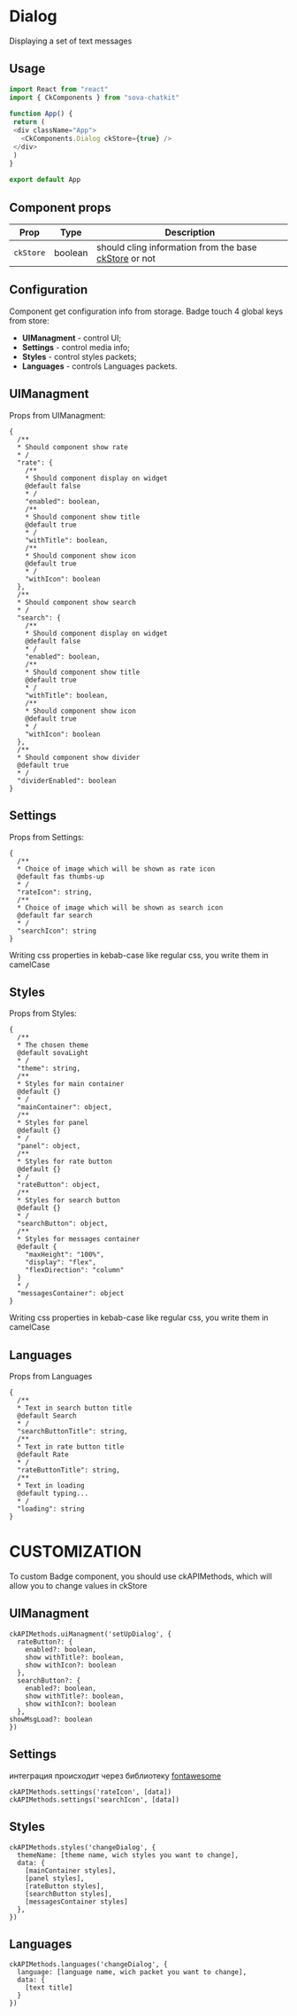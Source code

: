 # Dialog
Displaying a set of text messages


## Usage
```javascript
import React from "react"
import { CkComponents } from "sova-chatkit"
 
function App() {
 return (
 <div className="App">
   <CkComponents.Dialog ckStore={true} />
 </div>
 )
}
 
export default App
```


## Component props
| Prop       | Type    |  Description                                                                                      |
|------------|---------|---------------------------------------------------------------------------------------------------|
| `ckStore`  | boolean | should cling information from the base [ckStore](https://github.com/sovaai/chatKit-lib#3) or not  |


## Configuration
Component get configuration info from storage. Badge touch 4 global keys from store:  
* **UIManagment** - control UI;  
* **Settings** - control media info;  
* **Styles** - control styles packets;  
* **Languages** - controls Languages packets.  

## UIManagment
Props from UIManagment:  
```
{
  /**
  * Should component show rate
  * /
  "rate": {
    /**
    * Should component display on widget
    @default false
    * /
    "enabled": boolean,
    /**
    * Should component show title
    @default true
    * /
    "withTitle": boolean,
    /**
    * Should component show icon
    @default true
    * /
    "withIcon": boolean
  },
  /**
  * Should component show search
  * /
  "search": {
    /**
    * Should component display on widget
    @default false
    * /
    "enabled": boolean,
    /**
    * Should component show title
    @default true
    * /
    "withTitle": boolean,
    /**
    * Should component show icon
    @default true
    * /
    "withIcon": boolean
  },
  /**
  * Should component show divider
  @default true
  * /
  "dividerEnabled": boolean
}
```

## Settings
Props from Settings:  
```
{
  /**
  * Choice of image which will be shown as rate icon
  @default fas thumbs-up
  * /
  "rateIcon": string,
  /**
  * Choice of image which will be shown as search icon
  @default far search
  * /
  "searchIcon": string
}
```
Writing css properties in kebab-case like regular css, you write them in camelCase

## Styles
Props from Styles:  
```
{
  /**
  * The chosen theme
  @default sovaLight
  * /
  "theme": string,
  /**
  * Styles for main container
  @default {}
  * /
  "mainContainer": object,
  /**
  * Styles for panel
  @default {}
  * /
  "panel": object,
  /**
  * Styles for rate button
  @default {}
  * /
  "rateButton": object,
  /**
  * Styles for search button
  @default {}
  * /
  "searchButton": object,
  /**
  * Styles for messages container
  @default {
    "maxHeight": "100%",
    "display": "flex",
    "flexDirection": "column"
  }
  * /
  "messagesContainer": object
}
```
Writing css properties in kebab-case like regular css, you write them in camelCase

## Languages
Props from Languages
```
{
  /**
  * Text in search button title
  @default Search
  * /
  "searchButtonTitle": string,
  /**
  * Text in rate button title
  @default Rate
  * /
  "rateButtonTitle": string,
  /**
  * Text in loading
  @default typing...
  * /
  "loading": string
}
```

# CUSTOMIZATION
To custom Badge component, you should use ckAPIMethods, which will allow you to change values in ckStore

## UIManagment
```
ckAPIMethods.uiManagment('setUpDialog', {
  rateButton?: {
    enabled?: boolean,
    show withTitle?: boolean,
    show withIcon?: boolean
  },
  searchButton?: {
    enabled?: boolean,
    show withTitle?: boolean,
    show withIcon?: boolean
  },
showMsgLoad?: boolean
})
```

## Settings
интеграция происходит через библиотеку [fontawesome](https://github.com/FortAwesome/react-fontawesome "fontawesome")  
```
ckAPIMethods.settings('rateIcon', [data])
ckAPIMethods.settings('searchIcon', [data])
```

## Styles
```
ckAPIMethods.styles('changeDialog', {
  themeName: [theme name, wich styles you want to change],
  data: {
    [mainContainer styles],
    [panel styles],
    [rateButton styles],
    [searchButton styles],
    [messagesContainer styles]
  },
})
```

## Languages
```
ckAPIMethods.languages('changeDialog', {
  language: [language name, wich packet you want to change],
  data: {
    [text title]
  }
})
```
